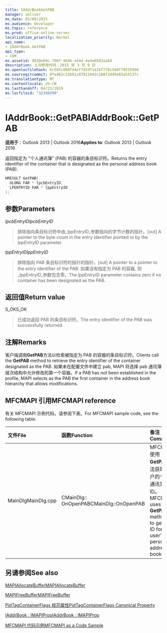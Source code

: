 ```yaml
---
title: IAddrBookGetPAB
manager: soliver
ms.date: 03/09/2015
ms.audience: Developer
ms.topic: reference
ms.prod: office-online-server
localization_priority: Normal
api_name:
- IAddrBook.GetPAB
api_type:
- COM
ms.assetid: 9830e09c-700f-469b-a54d-4e4e0583aa84
description: 上次修改时间：2015 年 3 月 9 日
ms.openlocfilehash: 6c565c088fd4ef7d5df141bf770c560f79535998
ms.sourcegitcommit: 8fe462c32b91c87911942c188f3445e85a54137c
ms.translationtype: MT
ms.contentlocale: zh-CN
ms.lasthandoff: 04/23/2019
ms.locfileid: "32349299"
---
```

# <a name="iaddrbookgetpab"></a><span data-ttu-id="7ca63-103">IAddrBook::GetPAB</span><span class="sxs-lookup"><span data-stu-id="7ca63-103">IAddrBook::GetPAB</span></span>

  
  
<span data-ttu-id="7ca63-104">**适用于**：Outlook 2013 | Outlook 2016</span><span class="sxs-lookup"><span data-stu-id="7ca63-104">**Applies to**: Outlook 2013 | Outlook 2016</span></span> 
  
<span data-ttu-id="7ca63-105">返回指定为 "个人通讯簿" (PAB) 的容器的条目标识符。</span><span class="sxs-lookup"><span data-stu-id="7ca63-105">Returns the entry identifier of the container that is designated as the personal address book (PAB).</span></span>
  
```cpp
HRESULT GetPAB(
  ULONG FAR * lpcbEntryID,
  LPENTRYID FAR * lppEntryID
);
```

## <a name="parameters"></a><span data-ttu-id="7ca63-106">参数</span><span class="sxs-lookup"><span data-stu-id="7ca63-106">Parameters</span></span>

 <span data-ttu-id="7ca63-107">_lpcbEntryID_</span><span class="sxs-lookup"><span data-stu-id="7ca63-107">_lpcbEntryID_</span></span>
  
> <span data-ttu-id="7ca63-108">排除指向条目标识符中由_lppEntryID_参数指向的字节计数的指针。</span><span class="sxs-lookup"><span data-stu-id="7ca63-108">[out] A pointer to the byte count in the entry identifier pointed to by the  _lppEntryID_ parameter.</span></span> 
    
 <span data-ttu-id="7ca63-109">_lppEntryID_</span><span class="sxs-lookup"><span data-stu-id="7ca63-109">_lppEntryID_</span></span>
  
> <span data-ttu-id="7ca63-110">排除指向 PAB 条目标识符的指针的指针。</span><span class="sxs-lookup"><span data-stu-id="7ca63-110">[out] A pointer to a pointer to the entry identifier of the PAB.</span></span> <span data-ttu-id="7ca63-111">如果没有指定为 PAB 的容器, 则_lppEntryID_参数包含零。</span><span class="sxs-lookup"><span data-stu-id="7ca63-111">The  _lppEntryID_ parameter contains zero if no container has been designated as the PAB.</span></span> 
    
## <a name="return-value"></a><span data-ttu-id="7ca63-112">返回值</span><span class="sxs-lookup"><span data-stu-id="7ca63-112">Return value</span></span>

<span data-ttu-id="7ca63-113">S_OK</span><span class="sxs-lookup"><span data-stu-id="7ca63-113">S_OK</span></span> 
  
> <span data-ttu-id="7ca63-114">已成功返回 PAB 的条目标识符。</span><span class="sxs-lookup"><span data-stu-id="7ca63-114">The entry identifier of the PAB was successfully returned.</span></span>
    
## <a name="remarks"></a><span data-ttu-id="7ca63-115">注解</span><span class="sxs-lookup"><span data-stu-id="7ca63-115">Remarks</span></span>

<span data-ttu-id="7ca63-116">客户端调用**GetPAB**方法以检索被指定为 PAB 的容器的条目标识符。</span><span class="sxs-lookup"><span data-stu-id="7ca63-116">Clients call the **GetPAB** method to retrieve the entry identifier of the container designated as the PAB.</span></span> <span data-ttu-id="7ca63-117">如果未在配置文件中建立 pab, MAPI 将选择 pab 通讯簿层次结构中允许修改的第一个容器。</span><span class="sxs-lookup"><span data-stu-id="7ca63-117">If a PAB has not been established in the profile, MAPI selects as the PAB the first container in the address book hierarchy that allows modifications.</span></span> 
  
## <a name="mfcmapi-reference"></a><span data-ttu-id="7ca63-118">MFCMAPI 引用</span><span class="sxs-lookup"><span data-stu-id="7ca63-118">MFCMAPI reference</span></span>

<span data-ttu-id="7ca63-119">有关 MFCMAPI 示例代码，请参阅下表。</span><span class="sxs-lookup"><span data-stu-id="7ca63-119">For MFCMAPI sample code, see the following table.</span></span>
  
|<span data-ttu-id="7ca63-120">**文件**</span><span class="sxs-lookup"><span data-stu-id="7ca63-120">**File**</span></span>|<span data-ttu-id="7ca63-121">**函数**</span><span class="sxs-lookup"><span data-stu-id="7ca63-121">**Function**</span></span>|<span data-ttu-id="7ca63-122">**备注**</span><span class="sxs-lookup"><span data-stu-id="7ca63-122">**Comment**</span></span>|
|:-----|:-----|:-----|
|<span data-ttu-id="7ca63-123">MainDlg</span><span class="sxs-lookup"><span data-stu-id="7ca63-123">MainDlg.cpp</span></span>  <br/> |<span data-ttu-id="7ca63-124">CMainDlg:: OnOpenPAB</span><span class="sxs-lookup"><span data-stu-id="7ca63-124">CMainDlg::OnOpenPAB</span></span>  <br/> |<span data-ttu-id="7ca63-125">MFCMAPI 使用**GetPAB**方法获取用户的个人通讯簿的 ID。</span><span class="sxs-lookup"><span data-stu-id="7ca63-125">MFCMAPI uses the **GetPAB** method to get the ID for the user's personal address book.</span></span>  <br/> |
   
## <a name="see-also"></a><span data-ttu-id="7ca63-126">另请参阅</span><span class="sxs-lookup"><span data-stu-id="7ca63-126">See also</span></span>



[<span data-ttu-id="7ca63-127">MAPIAllocateBuffer</span><span class="sxs-lookup"><span data-stu-id="7ca63-127">MAPIAllocateBuffer</span></span>](mapiallocatebuffer.md)
  
[<span data-ttu-id="7ca63-128">MAPIFreeBuffer</span><span class="sxs-lookup"><span data-stu-id="7ca63-128">MAPIFreeBuffer</span></span>](mapifreebuffer.md)
  
[<span data-ttu-id="7ca63-129">PidTagContainerFlags 规范属性</span><span class="sxs-lookup"><span data-stu-id="7ca63-129">PidTagContainerFlags Canonical Property</span></span>](pidtagcontainerflags-canonical-property.md)
  
[<span data-ttu-id="7ca63-130">IAddrBook : IMAPIProp</span><span class="sxs-lookup"><span data-stu-id="7ca63-130">IAddrBook : IMAPIProp</span></span>](iaddrbookimapiprop.md)


[<span data-ttu-id="7ca63-131">MFCMAPI 代码示例</span><span class="sxs-lookup"><span data-stu-id="7ca63-131">MFCMAPI as a Code Sample</span></span>](mfcmapi-as-a-code-sample.md)

